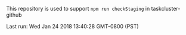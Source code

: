This repository is used to support `npm run checkStaging` in taskcluster-github

Last run: Wed Jan 24 2018 13:40:28 GMT-0800 (PST)